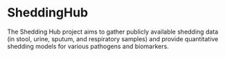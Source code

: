 # SheddingHub
The Shedding Hub project aims to gather publicly available shedding data (in stool, urine, sputum, and respiratory samples) and provide quantitative shedding models for various pathogens and biomarkers.
